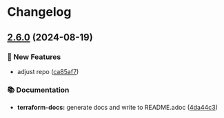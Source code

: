 # Changelog

## [2.6.0](https://github.com/GersonRS/modern-gitops-stack-module-kafka/compare/v2.5.0...v2.6.0) (2024-08-19)


### 🚀 New Features

* adjust repo ([ca85af7](https://github.com/GersonRS/modern-gitops-stack-module-kafka/commit/ca85af7c0e0ae096b363bba6dee8a0c0da125ca6))


### 📚 Documentation

* **terraform-docs:** generate docs and write to README.adoc ([4da44c3](https://github.com/GersonRS/modern-gitops-stack-module-kafka/commit/4da44c3f3717a3cbdbf9d44879d57d07ddd1c298))
